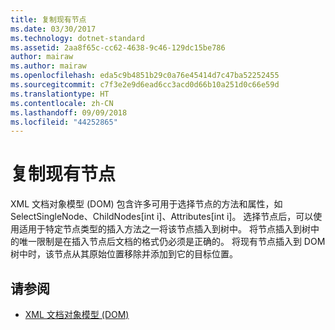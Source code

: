 ```yaml
---
title: 复制现有节点
ms.date: 03/30/2017
ms.technology: dotnet-standard
ms.assetid: 2aa8f65c-cc62-4638-9c46-129dc15be786
author: mairaw
ms.author: mairaw
ms.openlocfilehash: eda5c9b4851b29c0a76e45414d7c47ba52252455
ms.sourcegitcommit: c7f3e2e9d6ead6cc3acd0d66b10a251d0c66e59d
ms.translationtype: HT
ms.contentlocale: zh-CN
ms.lasthandoff: 09/09/2018
ms.locfileid: "44252865"
---
```

# <a name="copy-existing-nodes"></a>复制现有节点
XML 文档对象模型 (DOM) 包含许多可用于选择节点的方法和属性，如 SelectSingleNode、ChildNodes[int i]、Attributes[int i]。 选择节点后，可以使用适用于特定节点类型的插入方法之一将该节点插入到树中。 将节点插入到树中的唯一限制是在插入节点后文档的格式仍必须是正确的。 将现有节点插入到 DOM 树中时，该节点从其原始位置移除并添加到它的目标位置。  
  
## <a name="see-also"></a>请参阅

- [XML 文档对象模型 (DOM)](../../../../docs/standard/data/xml/xml-document-object-model-dom.md)
